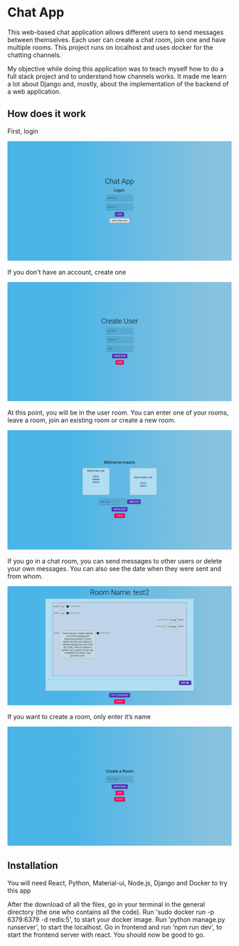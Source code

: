 # Chat App


This web-based chat application allows different users to send messages between themselves. Each user can create a chat room, join one and have multiple rooms. This project runs on localhost and uses docker for the chatting channels.  


My objective while doing this application was to teach myself how to do a full stack project and to understand how channels works. It made me learn a lot about Django and, mostly, about the implementation of the backend of a web application. 


## How does it work


First, login 

![GitHub Logo](/images/login.png)


If you don't have an account, create one


![GitHub Logo](/images/create_user.png)


At this point, you will be in the user room. You can enter one of your rooms, leave a room, join an existing room or create a new room. 


![GitHub Logo](/images/user_room.png)


If you go in a chat room, you can send messages to other users or delete your own messages. You can also see the date when they were sent and from whom. 


![GitHub Logo](/images/chat_room.png)


If you want to create a room, only enter it’s name 


![GitHub Logo](/images/create_room.png)


## Installation


You will need React, Python, Material-ui, Node.js, Django and Docker to try this app

After the download of all the files, go in your terminal in the general directory (the one who contains all the code). Run 'sudo docker run -p 6379:6379 -d redis:5', to start your docker image. Run 'python manage.py runserver', to start the localhost. Go in frontend and run 'npm run dev', to start the frontend server with react. You should now be good to go. 

